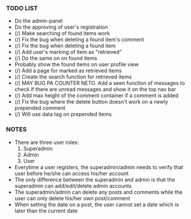 <h3>TODO LIST</h3>
<ul>
	<li>Do the admin-panel</li>
	<li>Do the approving of user's registration</li>
	<li>(/) Make searching of found items work</li>
	<li>(/) Fix the bug when deleting a found item's comment</li>
	<li>(/) Fix the bug when deleting a found item </li>
	<li>(/) Add user's marking of item as "retrieved"</li>
	<li>(/) Do the same on on found items</li>
	<li>Probably show the found items on user profile view</li>
	<li>(/) Add a page for marked as retrieved items</li>
	<li>)/) Create the search function for retrieved items</li>
	<li>(/) MAY BUG PA COUNTER NETO. Add a seen function of messages to check if there are unread messages and show it on the top nav bar</li>
	<li>(/) Add max height of the comment container if a comment is added</li>
	<li>(/) Fix the bug where the delete button doesn't work on a newly prepended comment</li>
	<li>(/) Will use data tag on prepended items</li>
</ul>

<h3>NOTES</h3>
<ul>
	<li>There are three user roles: 
		<ol>
			<li>Superadmin</li>
			<li>Admin</li>
			<li>User</li>
		</ol>
	</li>
	<li>Everytime a user registers, the superadmin/admin needs to verify that user before he/she can access his/her account</li>
	<li>The only difference between the superadmin and admin is that the superadmin can add/edit/delete admin accounts</li>
	<li>The superadmin/admin can delete any posts and comments while the user can only delete his/her own post/comment</li>
	<li>When setting the date on a post, the user cannot set a date which is later than the current date</li>
</ul>